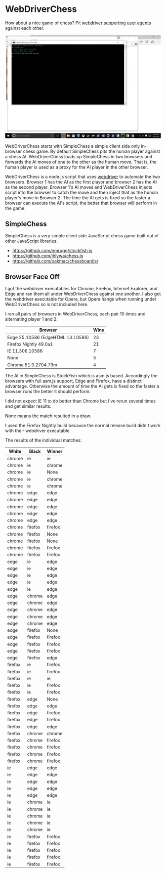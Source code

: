 # WebDriverChess
How about a nice game of chess? Pit [webdriver supporting user agents](http://docs.seleniumhq.org/download/) against each other.

![alt text](https://raw.githubusercontent.com/david-risney/WebDriverChess/master/example.gif "Example of Edge and Chrome playing chess together via WebDriverChess.")

WebDriverChess starts with SimpleChess a simple client side only in-browser chess game. By default SimpleChess pits the human player against a chess AI. WebDriverChess loads up SimpleChess in two browsers and forwards the AI moves of one to the other as the human move. That is, the human player is used as a proxy for the AI player in the other browser.

WebDriverChess is a node.js script that uses [webdriver](http://www.w3.org/TR/webdriver/) to automate the two browsers. Browser 1 has the AI as the first player and browser 2 has the AI as the second player. Browser 1's AI moves and WebDriverChess injects script into the browser to catch the move and then inject that as the human player's move in Browser 2. The time the AI gets is fixed so the faster a browser can execute the AI's script, the better that browser will perform in the game.

## SimpleChess
SimpleChess is a very simple client side JavaScript chess game built out of other JavaScript libraries.
 * https://github.com/nmrugg/stockfish.js 
 * https://github.com/jhlywa/chess.js 
 * https://github.com/oakmac/chessboardjs/

## Browser Face Off
I got the webdriver executables for Chrome, FireFox, Internet Explorer, and Edge and ran them all under WebDriverChess against one another. I also got the webdriver executable for Opera, but Opera hangs when running under WebDriverChess so is not included here.

I ran all pairs of browsers in WebDriverChess, each pair 10 times and alternating player 1 and 2.

Browser | Wins
--------|-----
Edge 25.10586 (EdgeHTML 13.10586) | 23
Firefox Nightly 49.0a1 | 21
IE 11.306.10586 | 7
None | 5
Chrome  51.0.2704.79m | 4

The AI in SimpleChess is StockFish which is asm.js based. Accordingly the browsers with full asm.js support, Edge and Firefox, have a distinct advantage. Otherwise the amount of time the AI gets is fixed so the faster a browser runs the better it should perform.

I did not expect IE 11 to do better than Chrome but I've rerun several times and get similar results.

None means the match resulted in a draw.

I used the Firefox Nightly build because the normal release build didn't work with their webdriver executable.

The results of the individual matches:

White | Black | Winner
------|-------|--------
chrome | ie | ie
chrome | ie | chrome
chrome | ie | None
chrome | ie | chrome
chrome | ie | chrome
chrome | edge | edge
chrome | edge | edge
chrome | edge | edge
chrome | edge | edge
chrome | edge | edge
chrome | firefox | firefox
chrome | firefox | None
chrome | firefox | None
chrome | firefox | firefox
chrome | firefox | firefox
edge | ie | edge
edge | ie | edge
edge | ie | edge
edge | ie | edge
edge | ie | edge
edge | chrome | edge
edge | chrome | edge
edge | chrome | edge
edge | chrome | edge
edge | chrome | edge
edge | firefox | None
edge | firefox | firefox
edge | firefox | firefox
edge | firefox | firefox
edge | firefox | edge
firefox | ie | firefox
firefox | ie | firefox
firefox | ie | ie
firefox | ie | firefox
firefox | ie | firefox
firefox | edge | None
firefox | edge | edge
firefox | edge | firefox
firefox | edge | firefox
firefox | edge | edge
firefox | chrome | chrome
firefox | chrome | firefox
firefox | chrome | firefox
firefox | chrome | firefox
firefox | chrome | firefox
ie | edge | edge
ie | edge | edge
ie | edge | edge
ie | edge | edge
ie | edge | edge
ie | chrome | ie
ie | chrome | ie
ie | chrome | ie
ie | chrome | ie
ie | chrome | ie
ie | firefox | firefox
ie | firefox | firefox
ie | firefox | firefox
ie | firefox | firefox
ie | firefox | firefox
